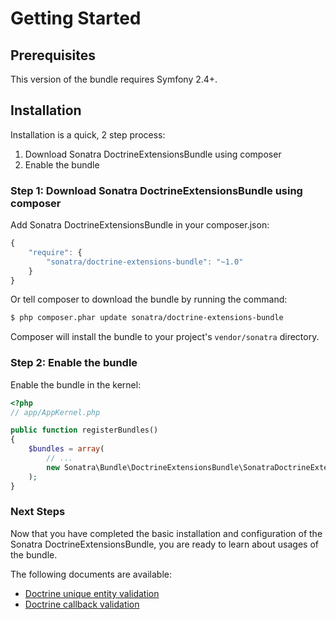Getting Started
===============

## Prerequisites

This version of the bundle requires Symfony 2.4+.

## Installation

Installation is a quick, 2 step process:

1. Download Sonatra DoctrineExtensionsBundle using composer
2. Enable the bundle

### Step 1: Download Sonatra DoctrineExtensionsBundle using composer

Add Sonatra DoctrineExtensionsBundle in your composer.json:

``` js
{
    "require": {
        "sonatra/doctrine-extensions-bundle": "~1.0"
    }
}
```

Or tell composer to download the bundle by running the command:

``` bash
$ php composer.phar update sonatra/doctrine-extensions-bundle
```

Composer will install the bundle to your project's `vendor/sonatra` directory.

### Step 2: Enable the bundle

Enable the bundle in the kernel:

``` php
<?php
// app/AppKernel.php

public function registerBundles()
{
    $bundles = array(
        // ...
        new Sonatra\Bundle\DoctrineExtensionsBundle\SonatraDoctrineExtensionsBundle(),
    );
}
```

### Next Steps

Now that you have completed the basic installation and configuration of the
Sonatra DoctrineExtensionsBundle, you are ready to learn about usages of the bundle.

The following documents are available:

- [Doctrine unique entity validation](doctrine_unique_entity.rst)
- [Doctrine callback validation](doctrine_callback_validation.rst)

